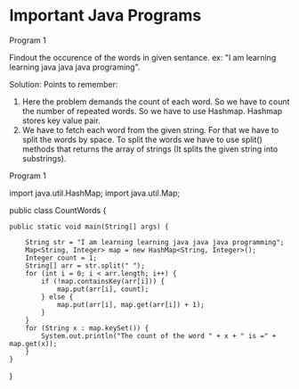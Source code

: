 # Important Java Programs

Program 1 

Findout the occurence of the words in given sentance. ex: "I am learning learning java java java programing".

Solution:
Points to remember:
1. Here the problem demands the count of each word. So we have to count the number of repeated words. So we have to use Hashmap. Hashmap stores key value pair. 
2. We have to fetch each word from the given string. For that we have to split the words by space. To split the words we have to use split() methods that returns the array of strings (It splits the given string into substrings).

Program 1 


import java.util.HashMap;
import java.util.Map;

public class CountWords {

	public static void main(String[] args) {
	
		String str = "I am learning learning java java java programming";
		Map<String, Integer> map = new HashMap<String, Integer>();
		Integer count = 1;
		String[] arr = str.split(" ");
		for (int i = 0; i < arr.length; i++) {
			if (!map.containsKey(arr[i])) {
				map.put(arr[i], count);
			} else {
				map.put(arr[i], map.get(arr[i]) + 1);
			}
		}
		for (String x : map.keySet()) {
			System.out.println("The count of the word " + x + " is =" + map.get(x));
		}
	}
}




